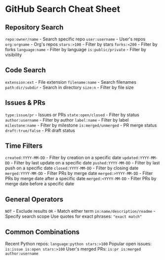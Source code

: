 # GitHub Search Cheat Sheet

## Repository Search

`repo:owner/name` - Search specific repo
`user:username` - User's repos
`org:orgname` - Org's repos
`stars:>100` - Filter by stars
`forks:<200` - Filter by forks
`language:name` - Filter by language
`is:public/private` - Filter by visibility

## Code Search

`extension:ext` - File extension
`filename:name` - Search filenames
`path:dir/subdir` - Search in directory
`size:n` - Filter by file size

## Issues & PRs

`type:issue/pr` - Issues or PRs
`state:open/closed` - Filter by status
`author:username` - Filter by author
`label:name` - Filter by label
`milestone:name` - Filter by milestone
`is:merged/unmerged` - PR merge status
`draft:true/false` - PR draft status

## Time Filters

`created:YYYY-MM-DD` - Filter by creation on a specific date
`updated:YYYY-MM-DD` - Filter by last update on a specific date
`pushed:YYYY-MM-DD` - Filter by last push on a specific date
`closed:YYYY-MM-DD` - Filter by closing date
`merged:YYYY-MM-DD` - Filter PRs by merge date
`merged:>YYYY-MM-DD` - Filter PRs by merge date after a specific date
`merged:<YYYY-MM-DD` - Filter PRs by merge date before a specific date

## General Operators

`NOT` - Exclude results
`OR` - Match either term
`in:name/description/readme` - Specify search scope
Use quotes for exact phrases: `"exact match"`

## Common Combinations

Recent Python repos: `language:python stars:>100`
Popular open issues: `is:issue is:open stars:>100`
User's merged PRs: `is:pr is:merged author:username`
